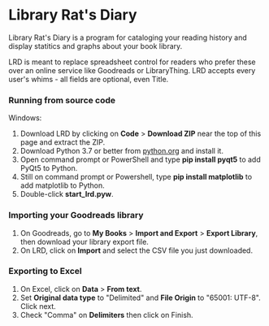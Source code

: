 # Library Rat's Diary

Library Rat's Diary is a program for cataloging your reading history and display statitics and graphs about your book library. 

LRD is meant to replace spreadsheet control for readers who prefer these over an online service like Goodreads or LibraryThing. LRD accepts every user's whims - all fields are optional, even Title.

### Running from source code

Windows:

1. Download LRD by clicking on **Code** > **Download ZIP** near the top of this page and extract the ZIP.
2. Download Python 3.7 or better from [python.org](https://www.python.org/) and install it.
3. Open command prompt or PowerShell and type **pip install pyqt5** to add PyQt5 to Python.
4. Still on command prompt or Powershell, type **pip install matplotlib** to add matplotlib to Python.
5. Double-click **start_lrd.pyw**.

### Importing your Goodreads library

1. On Goodreads, go to **My Books** > **Import and Export** > **Export Library**, then download your library export file.
2. On LRD, click on **Import** and select the CSV file you just downloaded.

### Exporting to Excel

1. On Excel, click on **Data** > **From text**.
2. Set **Original data type** to "Delimited" and **File Origin** to "65001: UTF-8". Click next.
3. Check "Comma" on **Delimiters** then click on Finish.
